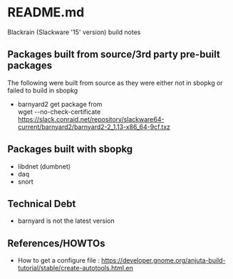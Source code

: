 README.md
=========
Blackrain (Slackware '15' version) build notes



Packages built from source/3rd party pre-built packages
-------------------------------------------------------
The following were built from source as they were either not in sbopkg or failed to build in sbopkg
- barnyard2
 get package from  
 wget --no-check-certificate https://slack.conraid.net/repository/slackware64-current/barnyard2/barnyard2-2_1.13-x86_64-9cf.txz

Packages built with sbopkg
--------------------------
- libdnet (dumbnet) 
- daq
- snort


Technical Debt
--------------
- barnyard is not the latest version

References/HOWTOs
-----------------
- How to get a configure file : https://developer.gnome.org/anjuta-build-tutorial/stable/create-autotools.html.en

